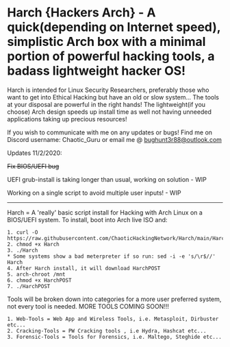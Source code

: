 # Harch {Hackers Arch} - A quick(depending on Internet speed), simplistic Arch box with a minimal portion of powerful hacking tools, a badass lightweight hacker OS!

Harch is intended for Linux Security Researchers, preferably those who want to get into Ethical Hacking but have an old or slow system... The tools at your disposal are powerful in the right hands! The lightweight(if you choose) Arch design speeds up install time as well not having unneeded applications taking up precious resources! 

If you wish to communicate with me on any updates or bugs! Find me on Discord username: Chaotic_Guru or email me @ bughunt3r88@outlook.com

Updates 11/2/2020:

~~Fix BIOS/UEFI bug~~

UEFI grub-install is taking longer than usual, working on solution - WIP

Working on a single script to avoid multiple user inputs! - WIP

_____________________________________________________________________________________________________________________________________________________________________________

Harch = A 'really' basic script install for Hacking with Arch Linux on a BIOS/UEFI system.
  To install, boot into Arch live ISO and:
  
  
    1. curl -O https://raw.githubusercontent.com/ChaoticHackingNetwork/Harch/main/Harch
    2. chmod +x Harch
    3. ./Harch
    * Some systems show a bad meterpreter if so run: sed -i -e 's/\r$//' Harch 
    4. After Harch install, it will download HarchPOST
    5. arch-chroot /mnt
    6. chmod +x HarchPOST
    7. ./HarchPOST

Tools will be broken down into categories for a more user preferred system, not every tool is needed. MORE TOOLS COMING SOON!!!

    1. Web-Tools = Web App and Wireless Tools, i.e. Metasploit, Dirbuster etc...
    2. Cracking-Tools = PW Cracking tools , i.e Hydra, Hashcat etc...
    3. Forensic-Tools = Tools for Forensics, i.e. Maltego, Steghide etc...
    
    
  
